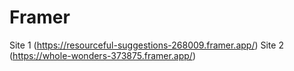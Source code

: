 # Framer
Site 1 (https://resourceful-suggestions-268009.framer.app/)
Site 2 (https://whole-wonders-373875.framer.app/)

